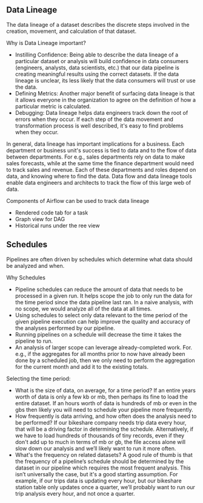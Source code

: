 ## Data Lineage
The data lineage of a dataset describes the discrete steps involved in the creation, movement, and calculation of that dataset.

Why is Data Lineage important?
- Instilling Confidence: Being able to describe the data lineage of a particular dataset or analysis will build confidence in data consumers (engineers, analysts, data scientists, etc.) that our data pipeline is creating meaningful results using the correct datasets. If the data lineage is unclear, its less likely that the data consumers will trust or use the data.
- Defining Metrics: Another major benefit of surfacing data lineage is that it allows everyone in the organization to agree on the definition of how a particular metric is calculated.
- Debugging: Data lineage helps data engineers track down the root of errors when they occur. If each step of the data movement and transformation process is well described, it's easy to find problems when they occur.

In general, data lineage has important implications for a business. Each department or business unit's success is tied to data and to the flow of data between departments. For e.g., sales departments rely on data to make sales forecasts, while at the same time the finance department would need to track sales and revenue. Each of these departments and roles depend on data, and knowing where to find the data. Data flow and data lineage tools enable data engineers and architects to track the flow of this large web of data.

Components of Airflow can be used to track data lineage
- Rendered code tab for a task
- Graph view for DAG
- Historical runs under the ree view

## Schedules
Pipelines are often driven by schedules which determine what data should be analyzed and when.

Why Schedules
- Pipeline schedules can reduce the amount of data that needs to be processed in a given run. It helps scope the job to only run the data for the time period since the data pipeline last ran. In a naive analysis, with no scope, we would analyze all of the data at all times.
- Using schedules to select only data relevant to the time period of the given pipeline execution can help improve the quality and accuracy of the analyses performed by our pipeline.
- Running pipelines on a schedule will decrease the time it takes the pipeline to run.
- An analysis of larger scope can leverage already-completed work. For. e.g., if the aggregates for all months prior to now have already been done by a scheduled job, then we only need to perform the aggregation for the current month and add it to the existing totals.

Selecting the time period: 
- What is the size of data, on average, for a time period? If an entire years worth of data is only a few kb or mb, then perhaps its fine to load the entire dataset. If an hours worth of data is hundreds of mb or even in the gbs then likely you will need to schedule your pipeline more frequently.
- How frequently is data arriving, and how often does the analysis need to be performed? If our bikeshare company needs trip data every hour, that will be a driving factor in determining the schedule. Alternatively, if we have to load hundreds of thousands of tiny records, even if they don't add up to much in terms of mb or gb, the file access alone will slow down our analysis and we’ll likely want to run it more often.
- What's the frequency on related datasets? A good rule of thumb is that the frequency of a pipeline’s schedule should be determined by the dataset in our pipeline which requires the most frequent analysis. This isn’t universally the case, but it's a good starting assumption. For example, if our trips data is updating every hour, but our bikeshare station table only updates once a quarter, we’ll probably want to run our trip analysis every hour, and not once a quarter.
